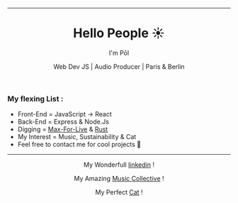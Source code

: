 <hr>
<h1 align="center">Hello People ☀️</h1>

<p align="center">I'm Pōl</p>
<p align="center">Web Dev JS | Audio Producer | Paris & Berlin</p>
<br />
<h3>     My flexing List :</h3>
<ul>
  <li>Front-End = JavaScript -> React</li>
  <li>Back-End = Express & Node.Js</li>
  <li>Digging = <a href="https://maxforlive.com/">Max-For-Live</a> & <a href="https://www.rust-lang.org/">Rust</a></li>
  <li>My Interest = Music, Sustainability & Cat</li>
  <li>Feel free to contact me for cool projects 💛</li>
</ul>
<hr>
<p align="center">My Wonderfull <a href="https://www.linkedin.com/in/pol-seznec-5aba94a0/">linkedin</a> !</p>
<p align="center">My Amazing <a href="https://www.facebook.com/Klangangriff">Music Collective</a> !</p>
<p align="center">My Perfect <a href="https://catsynth.netlify.app/png/PititChat.jpg">Cat</a> !</p>


